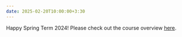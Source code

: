 ```yaml
---
date: 2025-02-20T10:00:00+3:30
---
```

Happy Spring Term 2024! Please check out the course overview [here](https://github.com/bcolabcourses/ISIspr2024/blob/main/static_files/ISI%20Syllabus.pdf).

